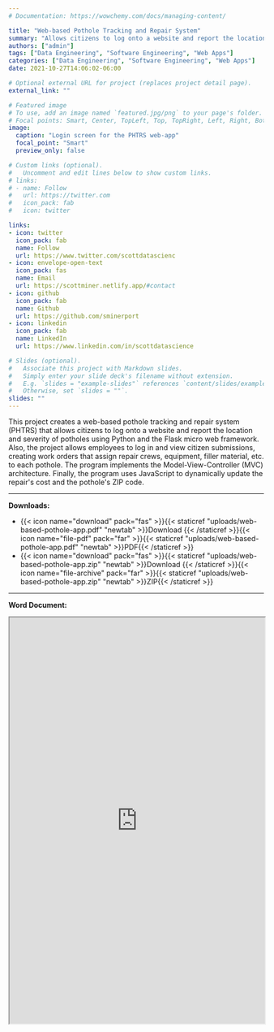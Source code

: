 ```yaml
---
# Documentation: https://wowchemy.com/docs/managing-content/

title: "Web-based Pothole Tracking and Repair System"
summary: "Allows citizens to log onto a website and report the location and severity of potholes"
authors: ["admin"]
tags: ["Data Engineering", "Software Engineering", "Web Apps"]
categories: ["Data Engineering", "Software Engineering", "Web Apps"]
date: 2021-10-27T14:06:02-06:00

# Optional external URL for project (replaces project detail page).
external_link: ""

# Featured image
# To use, add an image named `featured.jpg/png` to your page's folder.
# Focal points: Smart, Center, TopLeft, Top, TopRight, Left, Right, BottomLeft, Bottom, BottomRight.
image:
  caption: "Login screen for the PHTRS web-app"
  focal_point: "Smart"
  preview_only: false

# Custom links (optional).
#   Uncomment and edit lines below to show custom links.
# links:
# - name: Follow
#   url: https://twitter.com
#   icon_pack: fab
#   icon: twitter

links:
- icon: twitter
  icon_pack: fab
  name: Follow
  url: https://www.twitter.com/scottdatascienc
- icon: envelope-open-text
  icon_pack: fas
  name: Email
  url: https://scottminer.netlify.app/#contact
- icon: github
  icon_pack: fab
  name: Github
  url: https://github.com/sminerport
- icon: linkedin
  icon_pack: fab
  name: LinkedIn
  url: https://www.linkedin.com/in/scottdatascience

# Slides (optional).
#   Associate this project with Markdown slides.
#   Simply enter your slide deck's filename without extension.
#   E.g. `slides = "example-slides"` references `content/slides/example-slides.md`.
#   Otherwise, set `slides = ""`.
slides: ""
---
```


This project creates a web-based pothole tracking and repair system (PHTRS) that allows citizens to log onto a website and report the location and severity of potholes using Python and the Flask micro web framework. Also, the project allows employees to log in and view citizen submissions, creating work orders that assign repair crews, equipment, filler material, etc. to each pothole. The program implements the Model-View-Controller (MVC) architecture. Finally, the program uses JavaScript to dynamically update the repair's cost and the pothole's ZIP code.

<hr/>

**Downloads:**

<ul>
	<li>{{< icon name="download" pack="fas" >}}{{< staticref "uploads/web-based-pothole-app.pdf" "newtab" >}}Download {{< /staticref >}}{{< icon name="file-pdf" pack="far" >}}{{< staticref "uploads/web-based-pothole-app.pdf" "newtab" >}}PDF{{< /staticref >}}</li>
	<li>{{< icon name="download" pack="fas" >}}{{< staticref "uploads/web-based-pothole-app.zip" "newtab" >}}Download {{< /staticref >}}{{< icon name="file-archive" pack="far" >}}{{< staticref "uploads/web-based-pothole-app.zip" "newtab" >}}ZIP{{< /staticref >}}</li>
</ul>
<hr/>

**Word Document:**

<iframe src="https://onedrive.live.com/embed?cid=5B8EDCFD5CE8D99E&resid=5B8EDCFD5CE8D99E%21239607&authkey=AAOFn4WLyd8ktOY&em=2" width="100%" height="800" frameborder="1" scrolling="yes"></iframe>
